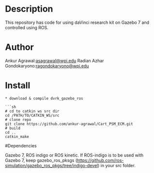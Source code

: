 Description
====================
This repository has code for using daVinci research kit on Gazebo 7 and controlled using ROS.

# Author

Ankur Agrawal:asagrawal@wpi.edu
Radian Azhar Gondokaryono:ragondokaryono@wpi.edu


# Install
```
* download & compile dvrk_gazebo_ros

```sh
# cd to catkin ws src dir
cd /PATH/TO/CATKIN_WS/src
# clone repo
git clone https://github.com/ankur-agrawal/Cart_PSM_ECM.git
# build
cd ..
catkin_make
```

#Dependencies

Gazebo 7, ROS indigo or ROS kinetic. If ROS-indigo is to be used with Gazebo 7, keep gazebo_ros_pksgs (https://github.com/ros-simulation/gazebo_ros_pkgs/tree/indigo-devel) in your src folder.

 
